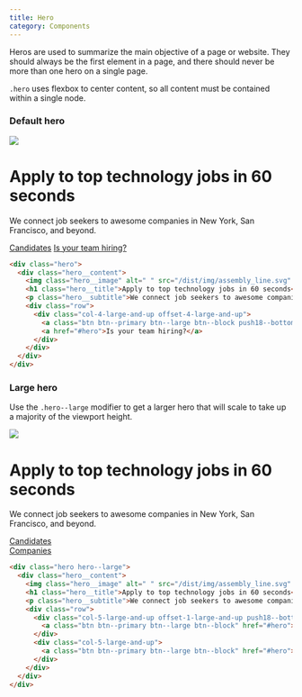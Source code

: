 ```yaml
---
title: Hero
category: Components
---
```


Heros are used to summarize the main objective of a page or website. They should always
be the first element in a page, and there should never be more than one hero on a single page.

`.hero` uses flexbox to center content, so all content must be contained within a single node.

### Default hero

<div class="hero">
  <div class="hero__content">
    <img class="hero__image" alt=" " src="/dist/img/assembly_line.svg" />
    <h1 class="hero__title">Apply to top technology jobs in 60 seconds</h1>
    <p class="hero__subtitle">We connect job seekers to awesome companies in New York, San Francisco, and beyond.</p>
    <div class="row">
      <div class="col-4-large-and-up offset-4-large-and-up">
        <a class="btn btn--primary btn--large btn--block push18--bottom" href="#hero">Candidates</a>
        <a href="#hero">Is your team hiring?</a>
      </div>
    </div>
  </div>
</div>

```html
<div class="hero">
  <div class="hero__content">
    <img class="hero__image" alt=" " src="/dist/img/assembly_line.svg" />
    <h1 class="hero__title">Apply to top technology jobs in 60 seconds</h1>
    <p class="hero__subtitle">We connect job seekers to awesome companies in New York, San Francisco, and beyond.</p>
    <div class="row">
      <div class="col-4-large-and-up offset-4-large-and-up">
        <a class="btn btn--primary btn--large btn--block push18--bottom" href="#hero">Candidates</a>
        <a href="#hero">Is your team hiring?</a>
      </div>
    </div>
  </div>
</div>
```

### Large hero

Use the `.hero--large` modifier to get a larger hero that will scale to take up a majority of the viewport height.

<div class="hero hero--large">
  <div class="hero__content">
    <img class="hero__image" alt=" " src="/dist/img/assembly_line.svg" />
    <h1 class="hero__title">Apply to top technology jobs in 60 seconds</h1>
    <p class="hero__subtitle">We connect job seekers to awesome companies in New York, San Francisco, and beyond.</p>
    <div class="row">
      <div class="col-5-large-and-up offset-1-large-and-up push18--bottom">
        <a class="btn btn--primary btn--large btn--block" href="#hero">Candidates</a>
      </div>
      <div class="col-5-large-and-up">
        <a class="btn btn--primary btn--large btn--block" href="#hero">Companies</a>
      </div>
    </div>
  </div>
</div>

```html
<div class="hero hero--large">
  <div class="hero__content">
    <img class="hero__image" alt=" " src="/dist/img/assembly_line.svg" />
    <h1 class="hero__title">Apply to top technology jobs in 60 seconds</h1>
    <p class="hero__subtitle">We connect job seekers to awesome companies in New York, San Francisco, and beyond.</p>
    <div class="row">
      <div class="col-5-large-and-up offset-1-large-and-up push18--bottom">
        <a class="btn btn--primary btn--large btn--block" href="#hero">Candidates</a>
      </div>
      <div class="col-5-large-and-up">
        <a class="btn btn--primary btn--large btn--block" href="#hero">Companies</a>
      </div>
    </div>
  </div>
</div>
```
